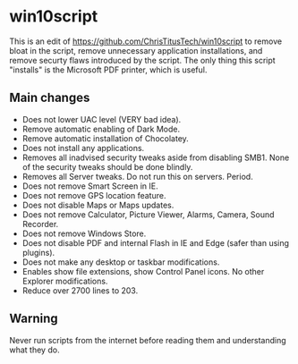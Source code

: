 # win10script
This is an edit of https://github.com/ChrisTitusTech/win10script to remove bloat in the script, remove unnecessary application installations, and remove securty flaws introduced by the script. The only thing this script "installs" is the Microsoft PDF printer, which is useful.

## Main changes

- Does not lower UAC level (VERY bad idea).
- Remove automatic enabling of Dark Mode.
- Remove automatic installation of Chocolatey.
- Does not install any applications.
- Removes all inadvised security tweaks aside from disabling SMB1. None of the security tweaks should be done blindly.
- Removes all Server tweaks. Do not run this on servers. Period.
- Does not remove Smart Screen in IE.
- Does not remove GPS location feature.
- Does not disable Maps or Maps updates.
- Does not remove Calculator, Picture Viewer, Alarms, Camera, Sound Recorder.
- Does not remove Windows Store.
- Does not disable PDF and internal Flash in IE and Edge (safer than using plugins).
- Does not make any desktop or taskbar modifications.
- Enables show file extensions, show Control Panel icons. No other Explorer modifications.
- Reduce over 2700 lines to 203.

## Warning

Never run scripts from the internet before reading them and understanding what they do.
